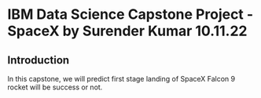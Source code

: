 # IBM Data Science Capstone Project - SpaceX by Surender Kumar 10.11.22


## Introduction

In this capstone, we will predict  first stage  landing of SpaceX Falcon 9  rocket will be success or not. 